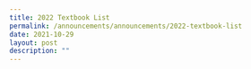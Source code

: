 ```yaml
---
title: 2022 Textbook List
permalink: /announcements/announcements/2022-textbook-list
date: 2021-10-29
layout: post
description: ""
---
```

